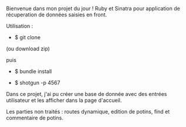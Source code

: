 Bienvenue dans mon projet du jour ! Ruby et Sinatra pour application de récuperation de données saisies en front.

Utilisation : 

- $ git clone

(ou download zip)

puis

- $ bundle install

- $ shotgun -p 4567

Dans ce projet, j'ai pu créer une base de donnée avec des entrées utilisateur et les afficher dans la page d'accueil.

Les parties non traités : routes dynamique, edition de potins, find et commentaire de potins.

